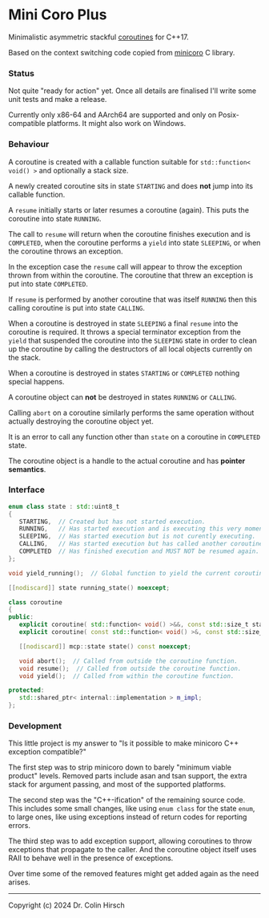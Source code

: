# Mini Coro Plus

Minimalistic asymmetric stackful [coroutines](https://en.wikipedia.org/wiki/Coroutine) for C++17.

Based on the context switching code copied from [minicoro](https://github.com/edubart/minicoro) C library.

### Status

Not quite "ready for action" yet.
Once all details are finalised I'll write some unit tests and make a release.

Currently only x86-64 and AArch64 are supported and only on Posix-compatible platforms.
It might also work on Windows.

### Behaviour

A coroutine is created with a callable function suitable for `std::function< void() >` and optionally a stack size.

A newly created coroutine sits in state `STARTING` and does **not** jump into its callable function.

A `resume` initially starts or later resumes a coroutine (again).
This puts the coroutine into state `RUNNING`.

The call to `resume` will return when the coroutine finishes execution and is `COMPLETED`, when the coroutine performs a `yield` into state `SLEEPING`, or when the coroutine throws an exception.

In the exception case the `resume` call will appear to throw the exception thrown from within the coroutine.
The coroutine that threw an exception is put into state `COMPLETED`.

If `resume` is performed by another coroutine that was itself `RUNNING` then this calling coroutine is put into state `CALLING`.

When a coroutine is destroyed in state `SLEEPING` a final `resume` into the coroutine is required.
It throws a special terminator exception from the `yield` that suspended the coroutine into the `SLEEPING` state in order to clean up the coroutine by calling the destructors of all local objects currently on the stack.

When a coroutine is destroyed in states `STARTING` or `COMPLETED` nothing special happens.

A coroutine object can **not** be destroyed in states `RUNNING` or `CALLING`.

Calling `abort` on a coroutine similarly performs the same operation without actually destroying the coroutine object yet.

It is an error to call any function other than `state` on a coroutine in `COMPLETED` state.

The coroutine object is a handle to the actual coroutine and has **pointer semantics**.

### Interface

```c++
enum class state : std::uint8_t
{
   STARTING,  // Created but has not started execution.
   RUNNING,   // Has started execution and is executing this very moment.
   SLEEPING,  // Has started execution but is not curently executing.
   CALLING,   // Has started execution but has called another coroutine.
   COMPLETED  // Has finished execution and MUST NOT be resumed again.
};

void yield_running();  // Global function to yield the current coroutine, if any.

[[nodiscard]] state running_state() noexcept;

class coroutine
{
public:
   explicit coroutine( std::function< void() >&&, const std::size_t stack_size = 0 );
   explicit coroutine( const std::function< void() >&, const std::size_t stack_size = 0 );

   [[nodiscard]] mcp::state state() const noexcept;

   void abort();  // Called from outside the coroutine function.
   void resume();  // Called from outside the coroutine function.
   void yield();  // Called from within the coroutine function.

protected:
   std::shared_ptr< internal::implementation > m_impl;
};
```

### Development

This little project is my answer to "Is it possible to make minicoro C++ exception compatible?"

The first step was to strip minicoro down to barely "minimum viable product" levels.
Removed parts include asan and tsan support, the extra stack for argument passing, and most of the supported platforms.

The second step was the "C++-ification" of the remaining source code.
This includes some small changes, like using `enum class` for the state `enum`, to large ones, like using exceptions instead of return codes for reporting errors.

The third step was to add exception support, allowing coroutines to throw exceptions that propagate to the caller.
And the coroutine object itself uses RAII to behave well in the presence of exceptions.

Over time some of the removed features might get added again as the need arises.

---

Copyright (c) 2024 Dr. Colin Hirsch
